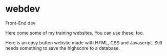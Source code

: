 # webdev
Front-End dev

Here come some of my training websites.
You can use these, too.

Here is an easy button website made with HTML, CSS and Javascript.
Still needs something to save the highscore to a database.
